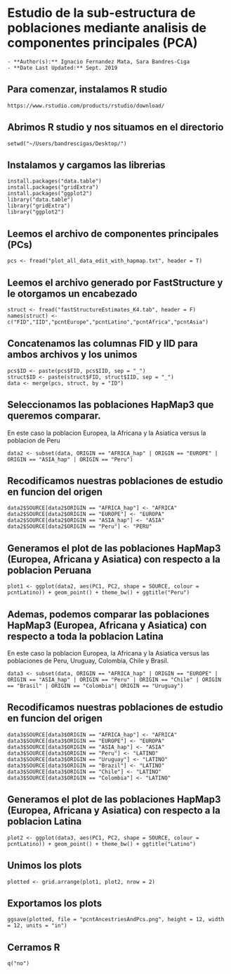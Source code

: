 # Estudio de la sub-estructura de poblaciones mediante analisis de componentes principales (PCA)
	- **Author(s):** Ignacio Fernandez Mata, Sara Bandres-Ciga
	- **Date Last Updated:** Sept. 2019

## Para comenzar, instalamos R studio 
```
https://www.rstudio.com/products/rstudio/download/
```

## Abrimos R studio y nos situamos en el directorio 
```
setwd("~/Users/bandrescigas/Desktop/")
```

## Instalamos y cargamos las librerias
```
install.packages("data.table") 
install.packages("gridExtra") 
install.packages("ggplot2") 
library("data.table")
library("gridExtra")
library("ggplot2")
```

## Leemos el archivo de componentes principales (PCs)
```
pcs <- fread("plot_all_data_edit_with_hapmap.txt", header = T)
```

## Leemos el archivo generado por FastStructure y le otorgamos un encabezado
```
struct <- fread("fastStructureEstimates_K4.tab", header = F)
names(struct) <- c("FID","IID","pcntEurope","pcntLatino","pcntAfrica","pcntAsia")
```

## Concatenamos las columnas FID y IID para ambos archivos y los unimos
```
pcs$ID <- paste(pcs$FID, pcs$IID, sep = "_")
struct$ID <- paste(struct$FID, struct$IID, sep = "_")
data <- merge(pcs, struct, by = "ID")
```
## Seleccionamos las poblaciones HapMap3 que queremos comparar. 
En este caso la poblacion Europea, la Africana y la Asiatica versus la poblacion de Peru
```
data2 <- subset(data, ORIGIN == "AFRICA_hap" | ORIGIN == "EUROPE" | ORIGIN == "ASIA_hap" | ORIGIN == "Peru")
```

## Recodificamos nuestras poblaciones de estudio en funcion del origen
```
data2$SOURCE[data2$ORIGIN == "AFRICA_hap"] <- "AFRICA"
data2$SOURCE[data2$ORIGIN == "EUROPE"] <- "EUROPA"
data2$SOURCE[data2$ORIGIN == "ASIA_hap"] <- "ASIA"
data2$SOURCE[data2$ORIGIN == "Peru"] <- "PERU"
```

## Generamos el plot de las poblaciones HapMap3 (Europea, Africana y Asiatica) con respecto a la poblacion Peruana
```
plot1 <- ggplot(data2, aes(PC1, PC2, shape = SOURCE, colour = pcntLatino)) + geom_point() + theme_bw() + ggtitle("Peru")

```
## Ademas, podemos comparar las poblaciones HapMap3 (Europea, Africana y Asiatica) con respecto a toda la poblacion Latina
En este caso la poblacion Europea, la Africana y la Asiatica versus las poblaciones de Peru, Uruguay, Colombia, Chile y Brasil.
```
data3 <- subset(data, ORIGIN == "AFRICA_hap" | ORIGIN == "EUROPE" | ORIGIN == "ASIA_hap" | ORIGIN == "Peru" | ORIGIN == "Chile" | ORIGIN == "Brasil" | ORIGIN == "Colombia"| ORIGIN == "Uruguay")
```
## Recodificamos nuestras poblaciones de estudio en funcion del origen
```
data3$SOURCE[data3$ORIGIN == "AFRICA_hap"] <- "AFRICA"
data3$SOURCE[data3$ORIGIN == "EUROPE"] <- "EUROPA"
data3$SOURCE[data3$ORIGIN == "ASIA_hap"] <- "ASIA"
data3$SOURCE[data3$ORIGIN == "Peru"] <- "LATINO"
data3$SOURCE[data3$ORIGIN == "Uruguay"] <- "LATINO"
data3$SOURCE[data3$ORIGIN == "Brazil"] <- "LATINO"
data3$SOURCE[data3$ORIGIN == "Chile"] <- "LATINO"
data3$SOURCE[data3$ORIGIN == "Colombia"] <- "LATINO"
```
## Generamos el plot de las poblaciones HapMap3 (Europea, Africana y Asiatica) con respecto a la poblacion Latina
```
plot2 <- ggplot(data3, aes(PC1, PC2, shape = SOURCE, colour = pcntLatino)) + geom_point() + theme_bw() + ggtitle("Latino")
```

## Unimos los plots
```
plotted <- grid.arrange(plot1, plot2, nrow = 2)
```

## Exportamos los plots
```
ggsave(plotted, file = "pcntAncestriesAndPcs.png", height = 12, width = 12, units = "in")
```

## Cerramos R
```
q("no")
```
